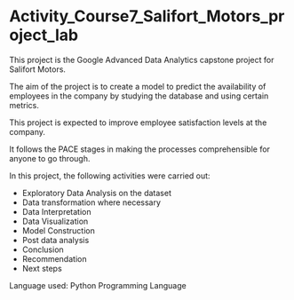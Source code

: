 # Activity_Course7_Salifort_Motors_project_lab
This project is the Google Advanced Data Analytics capstone project for Salifort Motors.  

The aim of the project is to create a model to predict the availability of employees in the company by studying the database and using certain metrics.

This project is expected to improve employee satisfaction levels at the company.

It follows the PACE stages in making the processes comprehensible for anyone to go through.

In this project, the following activities were carried out:
- Exploratory Data Analysis on the dataset
- Data transformation where necessary
- Data Interpretation
- Data Visualization
- Model Construction
- Post data analysis
- Conclusion
- Recommendation
- Next steps
  
Language used: Python Programming Language
